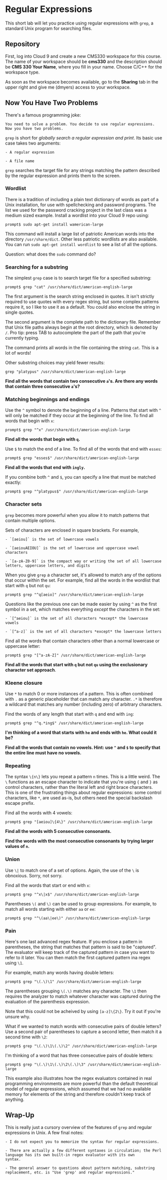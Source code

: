 # Regular Expressions

This short lab will let you practice using regular expressions with `grep`, a standard Unix program for searching files.

## Repository

First, log into Cloud 9 and create a new CMS330 workspace for this course. The name of your workspace should be **cms330** and the 
description should be **CMS 330 Your Name**, where you fill in your name. Choose C/C++ for the workspace type.

As soon as the workspace becomes available, go to the **Sharing** tab in the upper right and give me (dmyers) access to your workspace.

## Now You Have Two Problems

There's a famous programming joke:

```
You need to solve a problem. You decide to use regular expressions. Now you have two problems.
```

`grep` is short for *globally search a regular expression and print*. Its basic use case takes two arguments:

    - A regular expression
    
    - A file name
    
`grep` searches the target file for any strings matching the pattern described by the regular expression and prints them to the screen.

### Wordlist

There is a tradition of including a plain text dictionary of words as part of a Unix installation, for use with spellchecking and 
password programs. The list we used for the password cracking project in the last class was a medium sized example.
Install a wordlist into your Cloud 9 repo using:

```
prompt$ sudo apt-get install wamerican-large
```

This command will install a large list of patriotic American words into the directory `/usr/share/dict`. Other less patriotic wordlists
are also available. You can run `sudo apt-get install wordlist` to see a list of all the options.

Question: what does the `sudo` command do?

### Searching for a substring

The simplest `grep` case is to search target file for a specified substring:

```
prompt$ grep "cat" /usr/share/dict/american-english-large
```

The first argument is the search string enclosed in quotes. It isn't strictly required to use quotes with every regex string, 
but some complex patterns require it, so I like to use it as a default. You could also enclose the string in single quotes.

The second argument is the complete path to the dictionary file. Remember that Unix file paths always begin at the root directory, which
is denoted by `/`. Pro tip: press TAB to autocomplete the part of the path that you're currently typing.

The command prints all words in the file containing the string `cat`. This is a lot of words!

Other substring choices may yield fewer results:

```
grep "platypus" /usr/share/dict/american-english-large
```

**Find all the words that contain two consecutive `a`'s. Are there any words that contain three consecutive `a`'s?**

### Matching beginnings and endings

Use the `^` symbol to denote the beginning of a line. Patterns that start with `^` will only be matched if they occur at the beginning of the line. To find all words that begin with `x`:

```
prompt$ grep "^x" /usr/share/dict/american-english-large
```

**Find all the words that begin with `q`.**

Use `$` to match the end of a line. To find all of the words that end with `esses`:

```
prompt$ grep "esses$" /usr/share/dict/american-english-large
```

**Find all the words that end with `ingly`.**

If you combine both `^` and `$`, you can specify a line that must be matched exactly:

```
prompt$ grep "^platypus$" /usr/share/dict/american-english-large
```

### Character sets

`grep` becomes more powerful when you allow it to match patterns that contain multiple options.

Sets of characters are enclosed in square brackets. For example,

    - `[aeiou]` is the set of lowercase vowels
    
    - `[aeiouAEIOU]` is the set of lowercase and uppercase vowel characters

    - `[a-zA-Z0-9]` is the compact way or writing the set of all lowercase letters, uppercase letters, and digits
    
When you give `grep` a character set, it's allowed to match any of the options that occur within the set. For example, find all the words in the wordlist that start with `q` but not `qu`:

```
prompt$ grep "^q[aeio]" /usr/share/dict/american-english-large
```

Questions like the previous one can be made easier by using `^` as the first symbol in a set, which matches everything *except* the
characters in the set:

    - `[^aeiou]` is the set of all characters *except* the lowercase vowels
    
    - `[^a-z]` is the set of all characters *except* the lowercase letters
    
Find all the words that contain characters other than a normal lowercase or uppercase letter:

```
prompt$ grep "[^a-zA-Z]" /usr/share/dict/american-english-large
```
    
**Find all the words that start with `q` but not `qu` using the exclusionary character set approach**.

### Kleene closure

Use `*` to match 0 or more instances of a pattern. This is often combined with `.` as a generic placeholder that can match any character. `.*` is therefore a wildcard that matches any number (including zero) of arbitrary characters.

Find the words of any length that start with `q` and end with `ing`:

```
prompt$ grep "^q.*ing$" /usr/share/dict/american-english-large
```

**I'm thinking of a word that starts with `he` and ends with `he`. What could it be?**

**Find all the words that contain no vowels. Hint: use `^` and `$` to specify that the entire line must have no vowels.**

### Repeating

The syntax `\{n\}` lets you repeat a pattern `n` times. This is a little weird. The `\` functions as an escape character to indicate
that you're using `{` and `}` as control characters, rather than the literal left and right brace characters. This is one of the
frustrating things about regular expressions: some control characters, like `*`, are used as-is, but others need the special 
backslash escape prefix.

Find all the words with 4 vowels:

```
prompt$ grep "[aeiou]\{4\}" /usr/share/dict/american-english-large
```

**Find all the words with 5 consecutive consonants.**

**Find the words with the most consecutive consonants by trying larger values of `n`.**

### Union

Use `\|` to match one of a set of options. Again, the use of the `\` is obnoxious. Sorry, not sorry.

Find all the words that start or end with `x`:

```
prompt$ grep "^x\|x$" /usr/share/dict/american-english-large
```

Parentheses `\(` and `\)` can be used to group expressions. For example, to match all words starting with either `aa` or `ee`:

```
prompt$ grep "^\(aa\|ee\)" /usr/share/dict/american-english-large
```

### Pain

Here's one last advanced regex feature. If you enclose a pattern in parentheses, the string that matches that pattern is said to
be "captured". The evaluator will keep track of the captured pattern in case you want to refer to it later. You can then match the first captured pattern ina regex using `\1`.

For example, match any words having double letters:

```
prompt$ grep "\(.\)\1" /usr/share/dict/american-english-large
```

The parentheses grouping `\(.\)` matches any character. The `\1` then requires the analyzer to match whatever character was captured
during the evaluation of the parenthesis expression.

Note that this could not be acheived by using `[a-z]\{2\}`. Try it out if you're unsure why.

What if we wanted to match words with consecutive pairs of double letters? Use a second pair of parentheses to capture a second letter, 
then match it a second time with `\2`:

```
prompt$ grep "\(.\)\1\(.\)\2" /usr/share/dict/american-english-large
```

I'm thinking of a word that has three consecutive pairs of double letters:

```
prompt$ grep "\(.\)\1\(.\)\2\(.\)\3" /usr/share/dict/american-english-large
```

This example also illustrates how the regex evaluators contained in real programming environments are more powerful than the default
theoretical model of regular expressions, which assumed that we had no available memory for elements of the string and therefore
couldn't keep track of anything.

## Wrap-Up

This is really just a cursory overview of the features of `grep` and regular expressions in Unix. A few final notes:

    - I do not expect you to memorize the syntax for regular expressions.
    
    - There are actually a few different syntaxes in circulation; the Perl language has its own built-in regex evaluator with its own 
    syntax.
    
    - The general answer to questions about pattern matching, substring replacement, etc. is "Use 'grep' and regular expressions."
